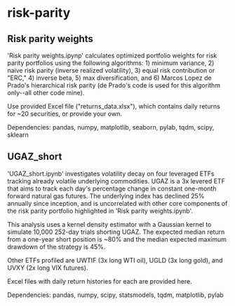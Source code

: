 # risk-parity

## Risk parity weights

'Risk parity weights.ipynp' calculates optimized portfolio weights for risk parity portfolios using the following algorithms: 1) minimum variance, 2) naive risk parity (inverse realized volatility), 3) equal risk contribution or "ERC," 4) inverse beta, 5) max diversification, and 6) Marcos Lopez de Prado's hierarchical risk parity (de Prado's code is used for this algorithm only--all other code mine). 

Use provided Excel file ("returns_data.xlsx"), which contains daily returns for ~20 securities, or provide your own. 

Dependencies: pandas, numpy, matplotlib, seaborn, pylab, tqdm, scipy, sklearn


## UGAZ_short

'UGAZ_short.ipynb' investigates volatility decay on four leveraged ETFs tracking already volatile underlying commodities. UGAZ is a 3x levered ETF that aims to track each day's percentage change in constant one-month forward natural gas futures. The underlying index has declined 25% annually since inception, and is uncorrelated with other core components of the risk parity portfolio highlighted in 'Risk parity weights.ipynb'. 

This analysis uses a kernel density estimator with a Gaussian kernel to simulate 10,000 252-day trials shorting UGAZ. The expected median return from a one-year short position is ~80% and the median expected maximum drawdown of the strategy is 45%. 

Other ETFs profiled are UWTIF (3x long WTI oil), UGLD (3x long gold), and UVXY (2x long VIX futures). 

Excel files with daily return histories for each are provided here. 

Dependencies: pandas, numpy, scipy, statsmodels, tqdm, matplotlib, pylab


